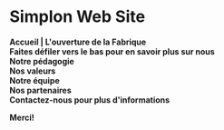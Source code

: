 # Simplon Web Site  
**Accueil | L'ouverture de la Fabrique**  
**Faites défiler vers le bas pour en savoir plus sur nous**  
**Notre pédagogie**  
**Nos valeurs**  
**Notre équipe**  
**Nos partenaires**  
**Contactez-nous pour plus d'informations**  

**Merci!**  



